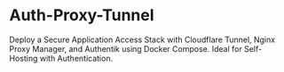 # Auth-Proxy-Tunnel
Deploy a Secure Application Access Stack with Cloudflare Tunnel, Nginx Proxy Manager, and Authentik using Docker Compose. Ideal for Self-Hosting with Authentication.
